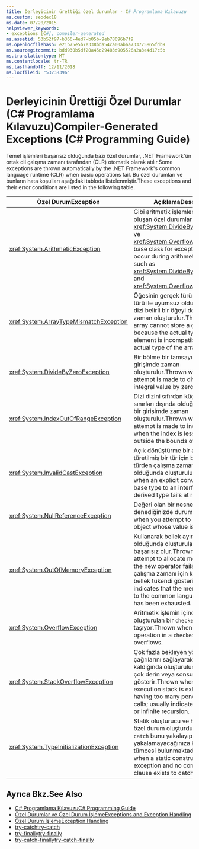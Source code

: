 ```yaml
---
title: Derleyicinin ürettiği özel durumlar - C# Programlama Kılavuzu
ms.custom: seodec18
ms.date: 07/20/2015
helpviewer_keywords:
- exceptions [C#], compiler-generated
ms.assetid: 53b52f97-b366-4ed7-b05b-9eb78096b7f9
ms.openlocfilehash: e21b75e5b7e338bda54ca00abaa733775865fdb9
ms.sourcegitcommit: bdd930b5df20a45c29483d905526a2a3e4d17c5b
ms.translationtype: MT
ms.contentlocale: tr-TR
ms.lasthandoff: 12/11/2018
ms.locfileid: "53238396"
---
```

# <a name="compiler-generated-exceptions-c-programming-guide"></a><span data-ttu-id="0cb97-102">Derleyicinin Ürettiği Özel Durumlar (C# Programlama Kılavuzu)</span><span class="sxs-lookup"><span data-stu-id="0cb97-102">Compiler-Generated Exceptions (C# Programming Guide)</span></span>
<span data-ttu-id="0cb97-103">Temel işlemleri başarısız olduğunda bazı özel durumlar, .NET Framework'ün ortak dil çalışma zamanı tarafından (CLR) otomatik olarak atılır.</span><span class="sxs-lookup"><span data-stu-id="0cb97-103">Some exceptions are thrown automatically by the .NET Framework's common language runtime (CLR) when basic operations fail.</span></span> <span data-ttu-id="0cb97-104">Bu özel durumları ve bunların hata koşulları aşağıdaki tabloda listelenmiştir.</span><span class="sxs-lookup"><span data-stu-id="0cb97-104">These exceptions and their error conditions are listed in the following table.</span></span>  
  
|<span data-ttu-id="0cb97-105">Özel Durum</span><span class="sxs-lookup"><span data-stu-id="0cb97-105">Exception</span></span>|<span data-ttu-id="0cb97-106">Açıklama</span><span class="sxs-lookup"><span data-stu-id="0cb97-106">Description</span></span>|  
|---------------|-----------------|  
|<xref:System.ArithmeticException>|<span data-ttu-id="0cb97-107">Gibi aritmetik işlemler sırasında oluşan özel durumlar için temel sınıf <xref:System.DivideByZeroException> ve <xref:System.OverflowException>.</span><span class="sxs-lookup"><span data-stu-id="0cb97-107">A base class for exceptions that occur during arithmetic operations, such as <xref:System.DivideByZeroException> and <xref:System.OverflowException>.</span></span>|  
|<xref:System.ArrayTypeMismatchException>|<span data-ttu-id="0cb97-108">Öğesinin gerçek türü dizinin gerçek türü ile uyumsuz olduğundan bir dizi belirli bir öğeyi depolanamıyor zaman oluşturulur.</span><span class="sxs-lookup"><span data-stu-id="0cb97-108">Thrown when an array cannot store a given element because the actual type of the element is incompatible with the actual type of the array.</span></span>|  
|<xref:System.DivideByZeroException>|<span data-ttu-id="0cb97-109">Bir bölme bir tamsayı değeri sıfıra girişimde zaman oluşturulur.</span><span class="sxs-lookup"><span data-stu-id="0cb97-109">Thrown when an attempt is made to divide an integral value by zero.</span></span>|  
|<xref:System.IndexOutOfRangeException>|<span data-ttu-id="0cb97-110">Dizi dizini sıfırdan küçük veya dizi sınırları dışında olduğunda dizin için bir girişimde zaman oluşturulur.</span><span class="sxs-lookup"><span data-stu-id="0cb97-110">Thrown when an attempt is made to index an array when the index is less than zero or outside the bounds of the array.</span></span>|  
|<xref:System.InvalidCastException>|<span data-ttu-id="0cb97-111">Açık dönüştürme bir arabirim veya türetilmiş bir tür için bir temel türden çalışma zamanında başarısız olduğunda oluşturulur.</span><span class="sxs-lookup"><span data-stu-id="0cb97-111">Thrown when an explicit conversion from a base type to an interface or to a derived type fails at runtime.</span></span>|  
|<xref:System.NullReferenceException>|<span data-ttu-id="0cb97-112">Değeri olan bir nesneye başvurmak denediğinizde durum [null](../../../csharp/language-reference/keywords/null.md).</span><span class="sxs-lookup"><span data-stu-id="0cb97-112">Thrown when you attempt to reference an object whose value is [null](../../../csharp/language-reference/keywords/null.md).</span></span>|  
|<xref:System.OutOfMemoryException>|<span data-ttu-id="0cb97-113">Kullanarak bellek ayırma denemesi olduğunda oluşturulan [yeni](../../../csharp/language-reference/keywords/new-operator.md) işleci başarısız olur.</span><span class="sxs-lookup"><span data-stu-id="0cb97-113">Thrown when an attempt to allocate memory using the [new](../../../csharp/language-reference/keywords/new-operator.md) operator fails.</span></span> <span data-ttu-id="0cb97-114">Bu, ortak dil çalışma zamanı için kullanılabilir bellek tükendi gösterir.</span><span class="sxs-lookup"><span data-stu-id="0cb97-114">This indicates that the memory available to the common language runtime has been exhausted.</span></span>|  
|<xref:System.OverflowException>|<span data-ttu-id="0cb97-115">Aritmetik işlemin içinde olduğunda oluşturulan bir `checked` bağlam taşıyor.</span><span class="sxs-lookup"><span data-stu-id="0cb97-115">Thrown when an arithmetic operation in a `checked` context overflows.</span></span>|  
|<xref:System.StackOverflowException>|<span data-ttu-id="0cb97-116">Çok fazla bekleyen yöntem çağrılarını sağlayarak yürütme yığın kaldığında oluşturulur; genellikle çok derin veya sonsuz özyineleme gösterir.</span><span class="sxs-lookup"><span data-stu-id="0cb97-116">Thrown when the execution stack is exhausted by having too many pending method calls; usually indicates a very deep or infinite recursion.</span></span>|  
|<xref:System.TypeInitializationException>|<span data-ttu-id="0cb97-117">Statik oluşturucu ve hiçbir uyumlu özel durum oluşturduğunda durum `catch` bunu yakalayıp yakalamayacağınıza karar yan tümcesi bulunmaktadır.</span><span class="sxs-lookup"><span data-stu-id="0cb97-117">Thrown when a static constructor throws an exception and no compatible `catch` clause exists to catch it.</span></span>|  
  
## <a name="see-also"></a><span data-ttu-id="0cb97-118">Ayrıca Bkz.</span><span class="sxs-lookup"><span data-stu-id="0cb97-118">See Also</span></span>

- [<span data-ttu-id="0cb97-119">C# Programlama Kılavuzu</span><span class="sxs-lookup"><span data-stu-id="0cb97-119">C# Programming Guide</span></span>](../../../csharp/programming-guide/index.md)  
- [<span data-ttu-id="0cb97-120">Özel Durumlar ve Özel Durum İşleme</span><span class="sxs-lookup"><span data-stu-id="0cb97-120">Exceptions and Exception Handling</span></span>](../../../csharp/programming-guide/exceptions/index.md)  
- [<span data-ttu-id="0cb97-121">Özel Durum İşleme</span><span class="sxs-lookup"><span data-stu-id="0cb97-121">Exception Handling</span></span>](../../../csharp/programming-guide/exceptions/exception-handling.md)  
- [<span data-ttu-id="0cb97-122">try-catch</span><span class="sxs-lookup"><span data-stu-id="0cb97-122">try-catch</span></span>](../../../csharp/language-reference/keywords/try-catch.md)  
- [<span data-ttu-id="0cb97-123">try-finally</span><span class="sxs-lookup"><span data-stu-id="0cb97-123">try-finally</span></span>](../../../csharp/language-reference/keywords/try-finally.md)  
- [<span data-ttu-id="0cb97-124">try-catch-finally</span><span class="sxs-lookup"><span data-stu-id="0cb97-124">try-catch-finally</span></span>](../../../csharp/language-reference/keywords/try-catch-finally.md)
